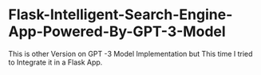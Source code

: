 # Flask-Intelligent-Search-Engine-App-Powered-By-GPT-3-Model
This is other Version on GPT -3 Model Implementation but This time I tried to Integrate it in a Flask App.
